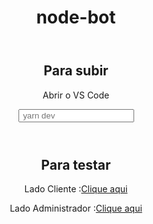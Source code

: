 <header><h1> node-bot<h1></header>
<header>
<h2>Para subir</h2>
<p>Abrir o VS Code</p>
<p><input type="text"  placeholder=" yarn dev"/> </p>
</header>
<header>
<p><h2>Para testar</h2></p>
<p>Lado Cliente  :<a href="http://localhost:3333/pages/client">Clique aqui</a></p>
<p>Lado Administrador  :<a href="http://localhost:3333/pages/admin">Clique aqui</a></p>
</header>